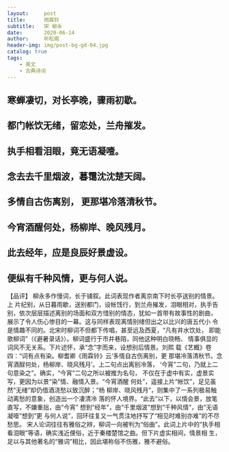 ```yaml
---
layout:     post
title:      雨霖铃
subtitle:   宋 柳永
date:       2020-06-14
author:     听松阁
header-img: img/post-bg-gd-04.jpg
catalog: true
tags:
    - 美文
    - 古典诗词
---
```



## 寒蝉凄切，对长亭晚，骤雨初歇。
## 都门帐饮无绪，留恋处，兰舟摧发。 
## 执手相看泪眼，竟无语凝噎。
## 念去去千里烟波，暮霭沈沈楚天阔。

## 多情自古伤离别， 更那堪冷落清秋节。 
## 今宵酒醒何处，杨柳岸、晚风残月。 
## 此去经年，应是良辰好景虚设。 
## 便纵有千种风情，更与何人说。

 

【品评】 
柳永多作慢词，长于铺叙。此词表现作者离京南下时长亭送别的情景。上 
片纪别，从日暮雨歇，送别都门，设帐饯行，到兰舟摧发，泪眼相对，执手告 
别，依次层层描述离别的场面和双方惜别的情态，犹如一首带有故事性的剧曲， 
展示了令人伤心惨目的一幕。这与同样表现离情别绪但出之以比兴的唐五代小 
令是情趣不同的。北宋时柳词不但都下传唱，甚至远及西夏，“凡有井水饮处， 
即能歌柳词”（《避暑录话》）。柳词盛行于市井巷陌，同他这种明白晓畅、 
情事俱显的词风不无关系。下片述怀，承“念”字而来，设想别后情景。刘熙 
载《艺概》卷四：“词有点有染。柳耆卿《雨霖铃》云‘多情自古伤离别，更 
那堪冷落清秋节。念宵酒酲何处，杨柳岸、晓风残月’。上二句点出离别冷落， 
‘今宵”二句，乃就上二句意染之”。确实，“今宵”二句之所以被推为名句， 
不仅在于虚中有实，虚景实写，更因为以景“染”情、融情入景。“今宵酒醒 
何处”，遥接上片“帐饮”，足见虽然“无绪”却仍借酒浇愁以致沉醉；“杨 
柳岸、晓风残月”，则集中了一系列极易触动离愁的意象，创造出一个凄清冷 
落的怀人境界。“此去”以下，以情会景，放笔直写，不嫌重拙，由“今宵” 
想到“经年”，由“千里烟波”想到“千种风情”，由“无语凝噎”想到“更 
与何人说”，回环往复又一气贯注地抒写了“相见时难别亦难”的不尽愁思。 
宋人论词往往有雅俗之辨，柳词一向被判为“俗曲”。此词上片中的“执手相 
看泪眼”等语，确实浅近俚俗，近于秦楼楚馆之曲。但下片虚实相间，情景相 
生，足以与其他著名的“雅词”相比，因此堪称俗不伤雅，雅不避俗。 

